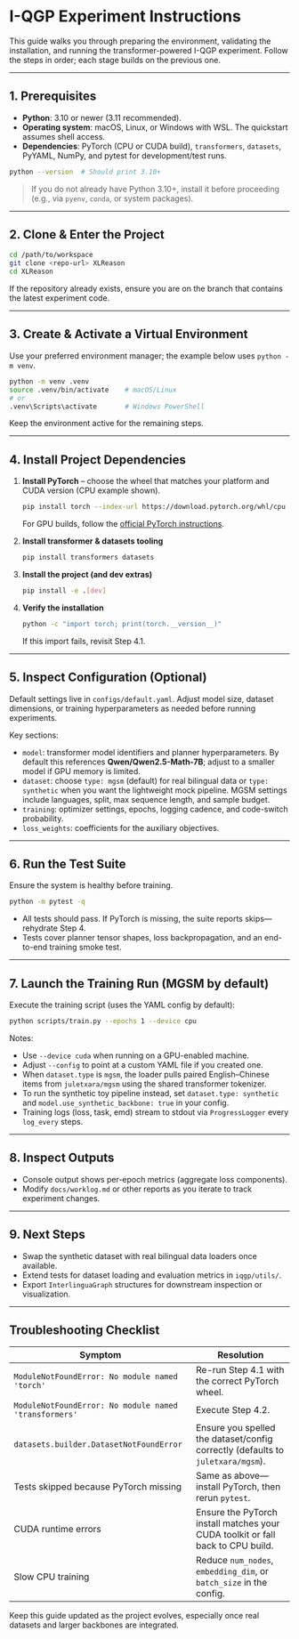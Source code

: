 # I-QGP Experiment Instructions

This guide walks you through preparing the environment, validating the installation, and running the transformer-powered I-QGP experiment. Follow the steps in order; each stage builds on the previous one.

---

## 1. Prerequisites
- **Python**: 3.10 or newer (3.11 recommended).
- **Operating system**: macOS, Linux, or Windows with WSL. The quickstart assumes shell access.
- **Dependencies**: PyTorch (CPU or CUDA build), `transformers`, `datasets`, PyYAML, NumPy, and pytest for development/test runs.

```bash
python --version  # Should print 3.10+
```

> If you do not already have Python 3.10+, install it before proceeding (e.g., via `pyenv`, `conda`, or system packages).

---

## 2. Clone & Enter the Project
```bash
cd /path/to/workspace
git clone <repo-url> XLReason
cd XLReason
```

If the repository already exists, ensure you are on the branch that contains the latest experiment code.

---

## 3. Create & Activate a Virtual Environment
Use your preferred environment manager; the example below uses `python -m venv`.

```bash
python -m venv .venv
source .venv/bin/activate    # macOS/Linux
# or
.venv\Scripts\activate       # Windows PowerShell
```

Keep the environment active for the remaining steps.

---

## 4. Install Project Dependencies
1. **Install PyTorch** – choose the wheel that matches your platform and CUDA version (CPU example shown).
   ```bash
   pip install torch --index-url https://download.pytorch.org/whl/cpu
   ```
   For GPU builds, follow the [official PyTorch instructions](https://pytorch.org/get-started/locally/).

2. **Install transformer & datasets tooling**
   ```bash
   pip install transformers datasets
   ```

3. **Install the project (and dev extras)**
   ```bash
   pip install -e .[dev]
   ```

4. **Verify the installation**
   ```bash
   python -c "import torch; print(torch.__version__)"
   ```
   If this import fails, revisit Step 4.1.

---

## 5. Inspect Configuration (Optional)
Default settings live in `configs/default.yaml`. Adjust model size, dataset dimensions, or training hyperparameters as needed before running experiments.

Key sections:
- `model`: transformer model identifiers and planner hyperparameters. By default this references **Qwen/Qwen2.5-Math-7B**; adjust to a smaller model if GPU memory is limited.
- `dataset`: choose `type: mgsm` (default) for real bilingual data or `type: synthetic` when you want the lightweight mock pipeline. MGSM settings include languages, split, max sequence length, and sample budget.
- `training`: optimizer settings, epochs, logging cadence, and code-switch probability.
- `loss_weights`: coefficients for the auxiliary objectives.

---

## 6. Run the Test Suite
Ensure the system is healthy before training.

```bash
python -m pytest -q
```

- All tests should pass. If PyTorch is missing, the suite reports skips—rehydrate Step 4.
- Tests cover planner tensor shapes, loss backpropagation, and an end-to-end training smoke test.

---

## 7. Launch the Training Run (MGSM by default)
Execute the training script (uses the YAML config by default):

```bash
python scripts/train.py --epochs 1 --device cpu
```

Notes:
- Use `--device cuda` when running on a GPU-enabled machine.
- Adjust `--config` to point at a custom YAML file if you created one.
- When `dataset.type` is `mgsm`, the loader pulls paired English–Chinese items from `juletxara/mgsm` using the shared transformer tokenizer.
- To run the synthetic toy pipeline instead, set `dataset.type: synthetic` and `model.use_synthetic_backbone: true` in your config.
- Training logs (loss, task, emd) stream to stdout via `ProgressLogger` every `log_every` steps.

---

## 8. Inspect Outputs
- Console output shows per-epoch metrics (aggregate loss components).
- Modify `docs/worklog.md` or other reports as you iterate to track experiment changes.

---

## 9. Next Steps
- Swap the synthetic dataset with real bilingual data loaders once available.
- Extend tests for dataset loading and evaluation metrics in `iqgp/utils/`.
- Export `InterlinguaGraph` structures for downstream inspection or visualization.

---

## Troubleshooting Checklist
| Symptom | Resolution |
| --- | --- |
| `ModuleNotFoundError: No module named 'torch'` | Re-run Step 4.1 with the correct PyTorch wheel. |
| `ModuleNotFoundError: No module named 'transformers'` | Execute Step 4.2. |
| `datasets.builder.DatasetNotFoundError` | Ensure you spelled the dataset/config correctly (defaults to `juletxara/mgsm`). |
| Tests skipped because PyTorch missing | Same as above—install PyTorch, then rerun `pytest`. |
| CUDA runtime errors | Ensure the PyTorch install matches your CUDA toolkit or fall back to CPU build. |
| Slow CPU training | Reduce `num_nodes`, `embedding_dim`, or `batch_size` in the config. |

Keep this guide updated as the project evolves, especially once real datasets and larger backbones are integrated.
